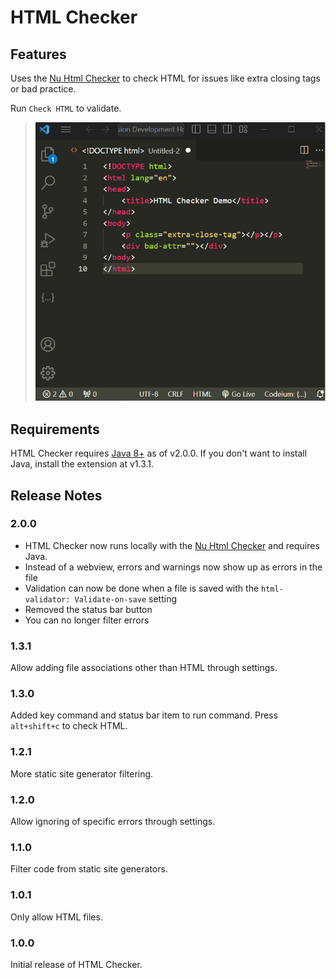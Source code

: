 # HTML Checker

## Features

Uses the [Nu Html Checker](https://validator.github.io/validator/) to check HTML for issues like extra closing tags or bad practice.

Run ```Check HTML``` to validate.

> ![Example](example.gif "Example")

## Requirements

HTML Checker requires [Java 8+](https://www.java.com/en/download/) as of v2.0.0. If you don't want to install Java, install the extension at v1.3.1.

## Release Notes

### 2.0.0

- HTML Checker now runs locally with the [Nu Html Checker](https://validator.github.io/validator/) and requires Java.
- Instead of a webview, errors and warnings now show up as errors in the file
- Validation can now be done when a file is saved with the `html-validator: Validate-on-save` setting
- Removed the status bar button
- You can no longer filter errors

### 1.3.1

Allow adding file associations other than HTML through settings.

### 1.3.0

Added key command and status bar item to run command.
Press `alt+shift+c` to check HTML.

### 1.2.1

More static site generator filtering.

### 1.2.0

Allow ignoring of specific errors through settings.

### 1.1.0

Filter code from static site generators.

### 1.0.1

Only allow HTML files.

### 1.0.0

Initial release of HTML Checker.
